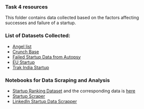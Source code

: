 ### Task 4 resources

This folder contains data collected based on the factors affecting successes and failure of a startup.

### List of Datasets Collected:

- [Angel list](./AngelList)
- [Crunch Base](./Datasets%20for%20Baseline%20Model/crunchbase-data)
- [Failed Startup Data from Autopsy](./Datasets%20for%20Baseline%20Model/autopsy_io)
- [EU Startup](./EU-Startup)
- [Trak India Startup](./trak%20India%20startup)

### Notebooks for Data Scraping and Analysis

- [Startup Ranking Dataset](./Scrapper%20Notebooks/ExtractingStartupranking.ipynb) and the corresponding data is [here](./scrapped_startups.csv)
- [Startup Scraper](Scrapper%20Notebooks/500_startups_scraper.ipynb)
- [LinkedIn Startup Data Scrapper](./Scrapper%20Notebooks/scrap_linkedin.ipynb)
